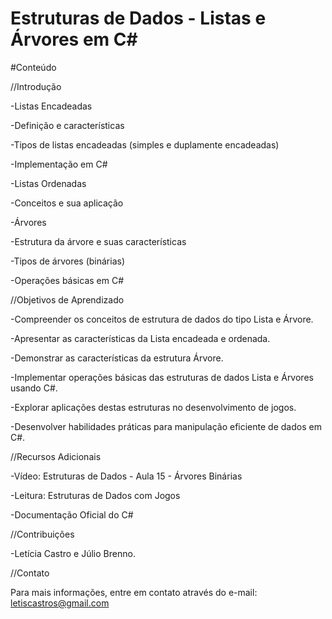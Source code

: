 # Estruturas de Dados - Listas e Árvores em C#

#Conteúdo



//Introdução


-Listas Encadeadas

-Definição e características

-Tipos de listas encadeadas (simples e duplamente encadeadas)

-Implementação em C#

-Listas Ordenadas

-Conceitos e sua aplicação

-Árvores

-Estrutura da árvore e suas características

-Tipos de árvores (binárias)

-Operações básicas em C#






//Objetivos de Aprendizado



-Compreender os conceitos de estrutura de dados do tipo Lista e Árvore.

-Apresentar as características da Lista encadeada e ordenada.

-Demonstrar as características da estrutura Árvore.

-Implementar operações básicas das estruturas de dados Lista e Árvores usando C#.

-Explorar aplicações destas estruturas no desenvolvimento de jogos.

-Desenvolver habilidades práticas para manipulação eficiente de dados em C#.







//Recursos Adicionais






-Vídeo: Estruturas de Dados - Aula 15 - Árvores Binárias

-Leitura: Estruturas de Dados com Jogos

-Documentação Oficial do C#





//Contribuições




-Letícia Castro e Júlio Brenno.


//Contato

Para mais informações, entre em contato através do e-mail: letiscastros@gmail.com

